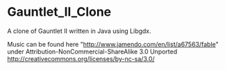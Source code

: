 Gauntlet_II_Clone
=================

A clone of Gauntlet II written in Java using Libgdx.


Music can be found here "http://www.jamendo.com/en/list/a67563/fable" under Attribution-NonCommercial-ShareAlike 3.0 Unported
http://creativecommons.org/licenses/by-nc-sa/3.0/
